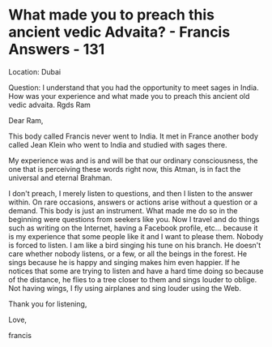 # What made you to preach this ancient vedic Advaita? - Francis Answers - 131

  

Location: Dubai&nbsp;

Question: I understand that you had the opportunity to meet sages in India. How was your experience and what made you to preach this ancient old vedic advaita. Rgds Ram

  

Dear Ram,

This body called Francis never went to India. It met in France another body called Jean Klein who went to India and studied with sages there.&nbsp;

My experience was and is and will be that our ordinary consciousness, the one that is perceiving these words right now, this Atman, is in fact the universal and eternal Brahman.&nbsp;

I don't preach, I merely listen to questions, and then I listen to the answer within. On rare occasions, answers or actions arise without a question or a demand. This body is just an instrument. What made me do so in the beginning were questions from seekers like you. Now I travel and do things such as writing on the Internet, having a Facebook profile, etc&hellip; because it is my experience that some people like it and I want to please them. Nobody is forced to listen. I am like a bird singing his tune on his branch. He doesn't care whether nobody listens, or a few, or all the beings in the forest. He sings because he is happy and singing makes him even happier. If he notices that some are trying to listen and have a hard time doing so because of the distance, he flies to a tree closer to them and sings louder to oblige. Not having wings, I fly using airplanes and sing louder using the Web.&nbsp;

Thank you for listening,

Love,

francis


